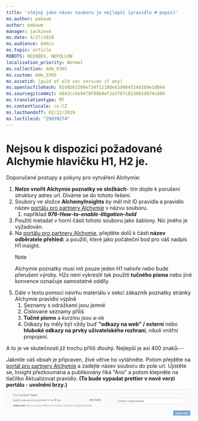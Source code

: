```yaml
---
title: 'stejný jako název souboru je nejlepší [pravidlo #-popis]'
ms.author: pebaum
author: pebaum
manager: jackiesm
ms.date: 4/27/2018
ms.audience: Admin
ms.topic: article
ROBOTS: NOINDEX, NOFOLLOW
localization_priority: Normal
ms.collection: Adm_O365
ms.custom: Adm_O365
ms.assetid: (guid of old soc version if any)
ms.openlocfilehash: 01d8b03209e734f1218de61d964524b1b9e1d044
ms.sourcegitcommit: dd43cc0a9470f98b8ef2a3787c823801d674c666
ms.translationtype: MT
ms.contentlocale: cs-CZ
ms.lasthandoff: 02/12/2019
ms.locfileid: "29939274"
---
```

# <a name="required-alchemy-header-h1-h2s-dont-work"></a>Nejsou k dispozici požadované Alchymie hlavičku H1, H2 je.
Doporučené postupy a pokyny pro vytváření Alchymie:

1. **Nelze vnořit Alchymie poznatky ve složkách**- tím dojde k porušení struktury adres url. Díváme se do tohoto řešení.
1. Soubory ve složce **AlchemyInsights** by měl mít ID pravidla a pravidlo název [portálu pro partnery Alchymie](https://alchemyportal.azurewebsites.net) v názvu souboru.
    1. například ***976-How-to-enable-litigation-hold***
1. Použití metadat v horní části tohoto souboru jako šablony. Nic jiného je vyžadován.
1. Na [portálu pro partnery Alchymie](https://alchemyportal.azurewebsites.net), přejděte dolů k části **název odběratele přehled:** a použití, které jako počáteční bod pro váš nadpis H1 insight. 
    > [!NOTE]
    > Alchymie poznatky musí mít pouze jeden H1 nahoře nebo bude přerušení výroby. H2s není vykreslit tak použití **tučného písma** nebo jiné konvence označuje samostatné oddíly.
1. Dále v textu pomocí návrhu materiálu v sekci zákazník poznatky stránky Alchymie pravidlo výplně
    1. Seznamy s odrážkami jsou jemné
    1. Číslované seznamy příliš
    1. **Tučné písmo** a *kurzívu* jsou a-ok
    1. Odkazy by měly být vždy buď **"odkazy na web" / externí** nebo **hluboké odkazy na prvky uživatelského rozhraní**, nikoli vnitřní propojení.

A to je ve skutečnosti již trochu příliš dlouhý. Nejlepší je asi 400 znaků---

Jakmile váš obsah je připraven, živé větve ho vytáhněte. Potom přejděte na [portál pro partnery Alchymie](https://alchemyportal.azurewebsites.net) a zadejte název souboru do pole url. Ujistěte se, Insight přezkoumána a publikovány říká "Ano" a potom klepněte na tlačítko Aktualizovat pravidlo. **(To bude vypadat prettier v nové verzi portálu - uvolnění brzy.)** 
 ![pole url](media/for-content-team.PNG)

